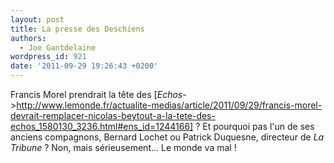 ```yaml
---
layout: post
title: La presse des Deschiens
authors:
  - Joe Gantdelaine
wordpress_id: 921
date: '2011-09-29 19:26:43 +0200'
---
```

Francis Morel prendrait la tête des [*Echos*->http://www.lemonde.fr/actualite-medias/article/2011/09/29/francis-morel-devrait-remplacer-nicolas-beytout-a-la-tete-des-echos_1580130_3236.html#ens_id=1244166] ? Et pourquoi pas l'un de ses anciens compagnons, Bernard Lochet ou Patrick Duquesne, directeur de *La Tribune* ? Non, mais sérieusement... Le monde va mal !

